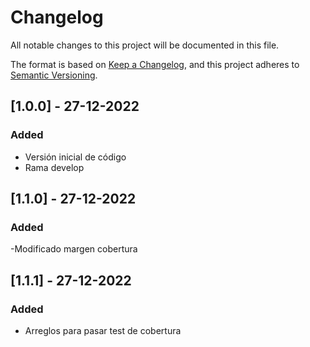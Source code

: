 # Changelog
All notable changes to this project will be documented in this file.

The format is based on [Keep a Changelog](https://keepachangelog.com/en/1.0.0/),
and this project adheres to [Semantic Versioning](https://semver.org/spec/v2.0.0.html).

## [1.0.0] - 27-12-2022
### Added
- Versión inicial de código
- Rama develop 

## [1.1.0] - 27-12-2022
### Added 
-Modificado margen cobertura

## [1.1.1] - 27-12-2022
### Added 
- Arreglos para pasar test de cobertura

